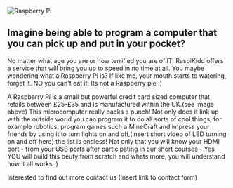 ![Raspberry Pi](Images/Raspberry_Pi.jpeg)

## Imagine being able to program a computer that you can pick up and put in your pocket?

No matter what age you are or how terrified you are of IT, RaspiKidd offers a service that will bring you up to speed in no time at all. You maybe wondering what a Raspberry Pi is? If like me, your mouth starts to watering, forget it. NO you can't eat it. Its not a Raspberry pie :)

 A Raspberry Pi is a small but powerful credit card sized computer that retails between £25-£35 and is manufactured within the UK.(see image above) This microcomputer really packs a punch! Not only does it link up with the outside world you can program it to do all sorts of cool things, for example robotics, program games such a MineCraft and impress your friends by using it to turn lights on and off,(insert short video of LED turning on and off here) the list is endless! Not only that you will know your HDMI port - from your USB ports after participating in our short courses - Yes YOU will build this beuty from scratch and whats more, you will understand how it all works :)

 Interested to find out more contact us (Insert link to contact form)  

